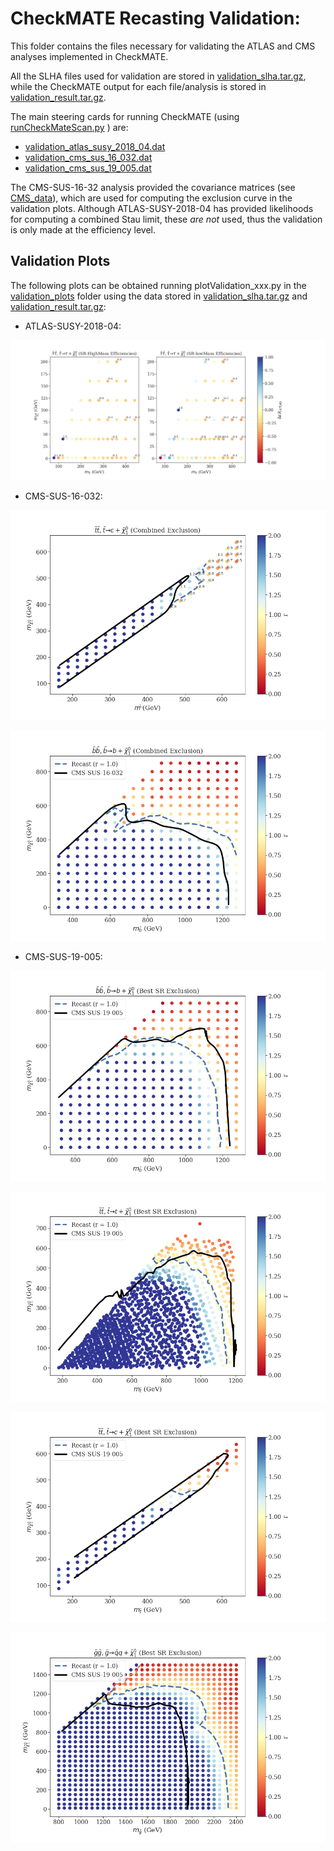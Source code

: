 # CheckMATE Recasting Validation:

This folder contains the files necessary for validating the ATLAS and CMS analyses implemented in CheckMATE.

All the SLHA files used for validation are stored in [validation_slha.tar.gz](./validation_slha.tar.gz),
while the CheckMATE output for each file/analysis is stored in [validation_result.tar.gz](./validation_results.tar.gz).

The main steering cards for running CheckMATE (using [runCheckMateScan.py](../../runCheckMateScan.py) )
are:

 * [validation_atlas_susy_2018_04.dat](validation_atlas_susy_2018_04.dat)
 * [validation_cms_sus_16_032.dat](validation_cms_sus_16_032.dat)
 * [validation_cms_sus_19_005.dat](validation_cms_sus_19_005.dat)

The CMS-SUS-16-32 analysis provided the covariance matrices (see [CMS_data](./validation_plots/CMS_data)), which are used
for computing the exclusion curve in the validation plots.
Although ATLAS-SUSY-2018-04 has provided likelihoods for computing a combined Stau limit, these *are not* used, thus the validation
is only made at the efficiency level.

## Validation Plots ##

The following plots can be obtained running  plotValidation_xxx.py in the [validation_plots](./validation_plots) folder
using the data stored in [validation_slha.tar.gz](./validation_slha.tar.gz) and  [validation_result.tar.gz](./validation_results.tar.gz):


* ATLAS-SUSY-2018-04:

![Alt text](validation_plots/atlas_susy_2018_04_StauEffs.png?raw=true "Validation Plot")

* CMS-SUS-16-032:

![Alt text](validation_plots/cms_sus_16_032_Stop.png?raw=true "Validation Plot")

![Alt text](validation_plots/cms_sus_16_032_T2bb.png?raw=true "Validation Plot")


* CMS-SUS-19-005:

![Alt text](validation_plots/cms_sus_19_005_T2bb.png?raw=true "Validation Plot")

![Alt text](validation_plots/cms_sus_19_005_T2tt.png?raw=true "Validation Plot")

![Alt text](validation_plots/cms_sus_19_005_T2cc.png?raw=true "Validation Plot")

![Alt text](validation_plots/cms_sus_19_005_T1.png?raw=true "Validation Plot")


